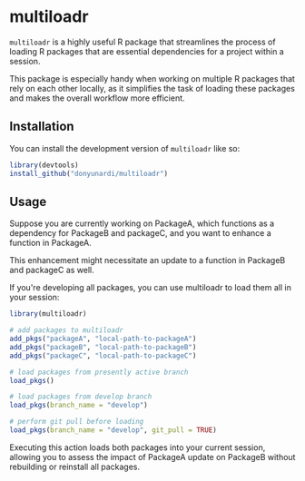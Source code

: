 # multiloadr

`multiloadr` is a highly useful R package that streamlines the process of loading
R packages that are essential dependencies for a project within a session.

This package is especially handy when working on multiple R packages that rely
on each other locally, as it simplifies the task of loading these packages and
makes the overall workflow more efficient.

## Installation

You can install the development version of `multiloadr` like so:

``` r
library(devtools)
install_github("donyunardi/multiloadr")
```

## Usage

Suppose you are currently working on PackageA, which functions as a dependency
for PackageB and packageC, and you want to enhance a function in PackageA.

This enhancement might necessitate an update to a function in PackageB and
packageC as well.

If you're developing all packages, you can use multiloadr to load them all in
your session:
``` r
library(multiloadr)

# add packages to multiloadr
add_pkgs("packageA", "local-path-to-packageA")
add_pkgs("packageB", "local-path-to-packageB")
add_pkgs("packageC", "local-path-to-packageC")

# load packages from presently active branch
load_pkgs()

# load packages from develop branch
load_pkgs(branch_name = "develop")

# perform git pull before loading
load_pkgs(branch_name = "develop", git_pull = TRUE)
```

Executing this action loads both packages into your current session, allowing
you to assess the impact of PackageA update on PackageB without rebuilding or
reinstall all packages.

